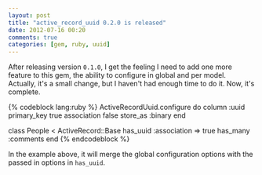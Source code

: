 ```yaml
---
layout: post
title: "active_record_uuid 0.2.0 is released"
date: 2012-07-16 00:20
comments: true
categories: [gem, ruby, uuid]
---
```


After releasing version `0.1.0`, I get the feeling I need to add one more feature to this gem, the ability to configure in global and per model. Actually, it's a small change, but I haven't had enough time to do it. Now, it's complete.

{% codeblock lang:ruby %}
  ActiveRecordUuid.configure do
    column      :uuid
    primary_key true
    association false
    store_as    :binary
  end
  
  class People < ActiveRecord::Base
    has_uuid :association => true
    has_many :comments
  end
{% endcodeblock %}

In the example above, it will merge the global configuration options with the passed in options in `has_uuid`.
